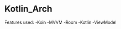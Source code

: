 # Kotlin_Arch
Features used:
      -Koin
      -MVVM
      -Room
      -Kotlin
      -ViewModel
      
